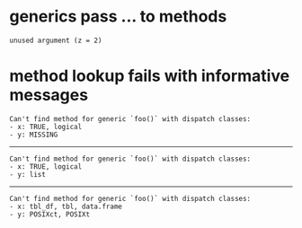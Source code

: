 # generics pass ... to methods

    unused argument (z = 2)

# method lookup fails with informative messages

    Can't find method for generic `foo()` with dispatch classes:
    - x: TRUE, logical
    - y: MISSING

---

    Can't find method for generic `foo()` with dispatch classes:
    - x: TRUE, logical
    - y: list

---

    Can't find method for generic `foo()` with dispatch classes:
    - x: tbl_df, tbl, data.frame
    - y: POSIXct, POSIXt

